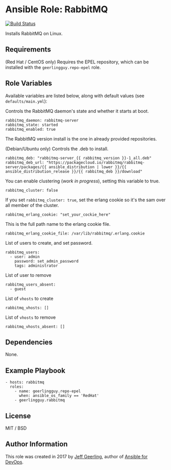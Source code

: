 # Ansible Role: RabbitMQ

[![Build Status](https://travis-ci.org/geerlingguy/ansible-role-rabbitmq.svg?branch=master)](https://travis-ci.org/geerlingguy/ansible-role-rabbitmq)

Installs RabbitMQ on Linux.

## Requirements

(Red Hat / CentOS only) Requires the EPEL repository, which can be installed
with the `geerlingguy.repo-epel` role. 

## Role Variables

Available variables are listed below, along with default values (see `defaults/main.yml`):

Controls the RabbitMQ daemon's state and whether it starts at boot.

    rabbitmq_daemon: rabbitmq-server
    rabbitmq_state: started
    rabbitmq_enabled: true

The RabbitMQ version install is the one in already provided repositories.

(Debian/Ubuntu only) Controls the .deb to install.

    rabbitmq_deb: "rabbitmq-server_{{ rabbitmq_version }}-1_all.deb"
    rabbitmq_deb_url: "https://packagecloud.io/rabbitmq/rabbitmq-server/packages/{{ ansible_distribution | lower }}/{{ ansible_distribution_release }}/{{ rabbitmq_deb }}/download"

You can enable clustering (*work in progress*), setting this variable to true.

    rabbitmq_cluster: false

If you set `rabbitmq_cluster: true`, set the erlang cookie so it's the sam over all
member of the cluster.

    rabbitmq_erlang_cookie: "set_your_cockie_here"

This is the full path name to the erlang cookie file.

    rabbitmq_erlang_cookie_file: /var/lib/rabbitmq/.erlang.cookie 

List of users to create, and set password.

    rabbitmq_users:
      - user: admin
        password: set_admin_password
        tags: administrator

List of user to remove

    rabbitmq_users_absent:
      - guest

List of `vhosts` to create

    rabbitmq_vhosts: []

List of `vhosts` to remove

    rabbitmq_vhosts_absent: []


## Dependencies

None.

## Example Playbook

    - hosts: rabbitmq
      roles:
        - name: geerlingguy.repo-epel
          when: ansible_os_family == 'RedHat'
        - geerlingguy.rabbitmq

## License

MIT / BSD

## Author Information

This role was created in 2017 by [Jeff Geerling](https://www.jeffgeerling.com/), author of [Ansible for DevOps](https://www.ansiblefordevops.com/).
